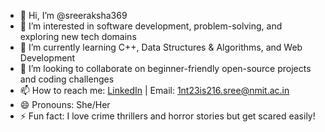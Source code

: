 - 👋 Hi, I’m @sreeraksha369  
- 👀 I’m interested in software development, problem-solving, and exploring new tech domains  
- 🌱 I’m currently learning C++, Data Structures & Algorithms, and Web Development  
- 💞️ I’m looking to collaborate on beginner-friendly open-source projects and coding challenges  
- 📫 How to reach me: [LinkedIn](www.linkedin.com/in/sree-raksha-sp) | Email: 1nt23is216.sree@nmit.ac.in
- 😄 Pronouns: She/Her  
- ⚡ Fun fact: I love crime thrillers and horror stories but get scared easily!

<!---
sreeraksha369/sreeraksha369 is a ✨ special ✨ repository because its `README.md` (this file) appears on your GitHub profile.
You can click the Preview link to take a look at your changes.
--->
